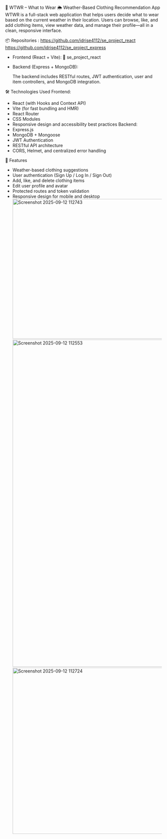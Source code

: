 🧥 WTWR – What to Wear
🌦️ Weather-Based Clothing Recommendation App
WTWR is a full-stack web application that helps users decide what to wear based on the current weather in their location. Users can browse, like, and add clothing items, view weather data, and manage their profile—all in a clean, responsive interface.

📦 Repositories : https://github.com/idrise4112/se_project_react
https://github.com/idrise4112/se_project_express

- Frontend (React + Vite):
  🔗 se_project_react
- Backend (Express + MongoDB):

  The backend includes RESTful routes, JWT authentication, user and item controllers, and MongoDB integration.

🛠️ Technologies Used
Frontend:

- React (with Hooks and Context API)
- Vite (for fast bundling and HMR)
- React Router
- CSS Modules
- Responsive design and accessibility best practices
  Backend:
- Express.js
- MongoDB + Mongoose
- JWT Authentication
- RESTful API architecture
- CORS, Helmet, and centralized error handling

🧪 Features

- Weather-based clothing suggestions
- User authentication (Sign Up / Log In / Sign Out)
- Add, like, and delete clothing items
- Edit user profile and avatar
- Protected routes and token validation
- Responsive design for mobile and desktop
  <img width="548" height="450" alt="Screenshot 2025-09-12 112743" src="https://github.com/user-attachments/assets/4a21f93c-9626-4bbd-abe0-a3d66943d66f" />
  <img width="1916" height="1053" alt="Screenshot 2025-09-12 112553" src="https://github.com/user-attachments/assets/ffdfa724-fa3d-4385-915a-bd7ff93a75b7" />
  <img width="612" height="535" alt="Screenshot 2025-09-12 112724" src="https://github.com/user-attachments/assets/bd24973d-4443-477c-8096-a76bb6ff0401" />
